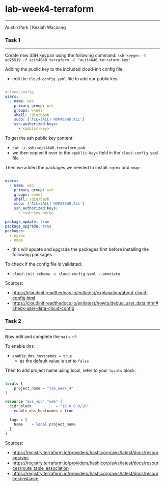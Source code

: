 # lab-week4-terraform
---
Austin Park | Keziah Wacnang

### Task 1
---
Create new SSH keypair using the following command:
`ssh-keygen -t ed25519 -f acit4640_terraform -C "acit4640_terraform key"`

Adding the public key to the included cloud-init config file:
* edit the `cloud-config.yaml` file to add our public key

```yaml

#cloud-config
users:
  - name: web
    primary_group: web
    groups: wheel
    shell: /bin/bash
    sudo: ['ALL=(ALL) NOPASSWD:ALL']
    ssh-authorized-keys:
      - <public-key>

```

To get the ssh public key content:
* `cat ~/.ssh/acit4640_terraform.pub`
* we then copied it over to the `<public-key>` field in the `cloud-config.yaml` file

Then we added the packages we needed to install: `nginx` and `nmap`:
```yaml

users:
  - name: web
    primary_group: web
    groups: wheel
    shell: /bin/bash
    sudo: ['ALL=(ALL) NOPASSWD:ALL']
    ssh_authorized_keys:
      - <ssh-key-here>

package_update: true
package_upgrade: true
packages:
  - nginx
  - nmap
```
* this will update and upgrade the packages first before installing the following packages.

To check if the config file is validated:
* `cloud-init schema -c cloud-config.yaml --annotate`

Sources:
* https://cloudinit.readthedocs.io/en/latest/explanation/about-cloud-config.html
* https://cloudinit.readthedocs.io/en/latest/howto/debug_user_data.html#check-user-data-cloud-config

### Task 2
---
Now edit and complete the `main.tf`:

To enable dns:
* `enable_dns_hostnames = true`
    * as the default value is set to `false`

Then to add project name using local, refer to your `locals` block:
```tf

locals {
    project_name = "lab_week_4"
}

resource "aws_vpc" "web" {
  cidr_block           = "10.0.0.0/16"
	enable_dns_hostnames = true

  tags = {
    Name    = local.project_name
  }
}
```



Sources: 
* https://registry.terraform.io/providers/hashicorp/aws/latest/docs/resources/vpc
* https://registry.terraform.io/providers/hashicorp/aws/latest/docs/resources/route_table_association
* https://registry.terraform.io/providers/hashicorp/aws/latest/docs/resources/instance




